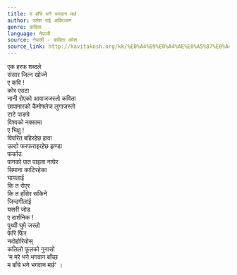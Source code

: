 ```yaml
---
title: म बाँचे भने भगवान मर्छ
author: उमेश राई अकिञ्चन
genre: कविता
language: नेपाली
source: नेपाली - कविता कोश
source_link: http://kavitakosh.org/kk/%E0%A4%89%E0%A4%AE%E0%A5%87%E0%A4%B6_%E0%A4%B0%E0%A4%BE%E0%A4%88_%E0%A4%85%E0%A4%95%E0%A4%BF%E0%A4%9E%E0%A5%8D%E0%A4%9A%E0%A4%A8
---
```


एक हरफ शब्दले  
संसार जित्न खोज्ने  
ए कवि !  
कोर एउटा  
नानी रोएको आवाजजस्तो कविता  
छापामारको कैमोफ्लेज लुगाजस्तो  
टाटे पाङग्रे  
विश्वको नक्सामा  
ए भिक्षु !  
विपरित बहिरहेछ हावा  
उल्टो फरफराइरहेछ झण्डा  
फर्काउ  
पानको पात पाइला नाघेर  
सिमाना काटिरहेका  
घामलाई  
कि त रोएर  
कि त हाँसेर सकिने  
जिन्दगीलाई  
यसरी जोड  
ए दार्शनिक !  
पुथ्वी घुमे जस्तो  
फेरि फेिर  
नदोहोरियोस्  
कलिलो फूलको गुनासो  
'म मरे भने भगवान बाँच्छ  
म बाँचे भने भगवान मर्छ' ।
